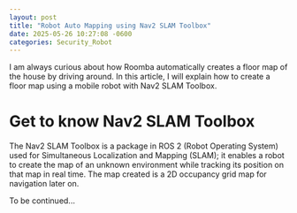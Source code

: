 ```yaml
---
layout: post
title: "Robot Auto Mapping using Nav2 SLAM Toolbox"
date: 2025-05-26 10:27:08 -0600
categories: Security_Robot
---
```


I am always curious about how Roomba automatically creates a floor map of the house by driving around. In this article, I will explain how to create a floor map using a mobile robot with Nav2 SLAM Toolbox. 

# Get to know Nav2 SLAM Toolbox

The Nav2 SLAM Toolbox is a package in ROS 2 (Robot Operating System) used for Simultaneous Localization and Mapping (SLAM); it enables a robot to create the map of an unknown environment while tracking its position on that map in real time. The map created is a 2D occupancy grid map for navigation later on.

To be continued...